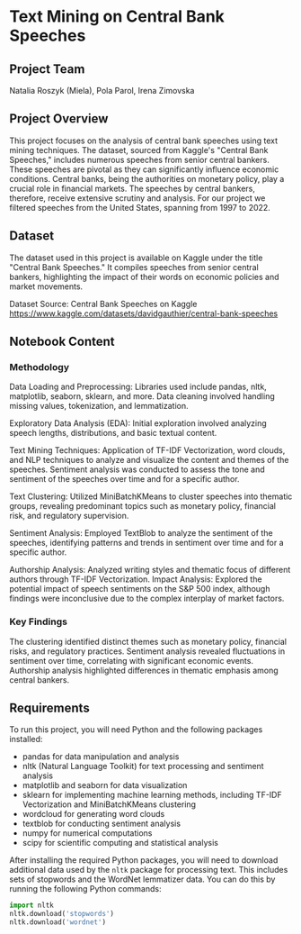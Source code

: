 # Text Mining on Central Bank Speeches

## Project Team

Natalia Roszyk (Miela), 
Pola Parol, 
Irena Zimovska

## Project Overview

This project focuses on the analysis of central bank speeches using text mining techniques. The dataset, sourced from Kaggle's "Central Bank Speeches," includes numerous speeches from senior central bankers. These speeches are pivotal as they can significantly influence economic conditions. Central banks, being the authorities on monetary policy, play a crucial role in financial markets. The speeches by central bankers, therefore, receive extensive scrutiny and analysis. For our project we filtered speeches from the United States, spanning from 1997 to 2022.

## Dataset

The dataset used in this project is available on Kaggle under the title "Central Bank Speeches." It compiles speeches from senior central bankers, highlighting the impact of their words on economic policies and market movements.

Dataset Source: Central Bank Speeches on Kaggle https://www.kaggle.com/datasets/davidgauthier/central-bank-speeches


## Notebook Content

### Methodology

Data Loading and Preprocessing: Libraries used include pandas, nltk, matplotlib, seaborn, sklearn, and more. Data cleaning involved handling missing values, tokenization, and lemmatization.  

Exploratory Data Analysis (EDA): Initial exploration involved analyzing speech lengths, distributions, and basic textual content.  

Text Mining Techniques: Application of TF-IDF Vectorization, word clouds, and NLP techniques to analyze and visualize the content and themes of the speeches. Sentiment analysis was conducted to assess the tone and sentiment of the speeches over time and for a specific author.  

Text Clustering: Utilized MiniBatchKMeans to cluster speeches into thematic groups, revealing predominant topics such as monetary policy, financial risk, and regulatory supervision.  

Sentiment Analysis: Employed TextBlob to analyze the sentiment of the speeches, identifying patterns and trends in sentiment over time and for a specific author.  

Authorship Analysis: Analyzed writing styles and thematic focus of different authors through TF-IDF Vectorization.
Impact Analysis: Explored the potential impact of speech sentiments on the S&P 500 index, although findings were inconclusive due to the complex interplay of market factors.  

### Key Findings

The clustering identified distinct themes such as monetary policy, financial risks, and regulatory practices.
Sentiment analysis revealed fluctuations in sentiment over time, correlating with significant economic events.
Authorship analysis highlighted differences in thematic emphasis among central bankers.

## Requirements

To run this project, you will need Python and the following packages installed:

- pandas for data manipulation and analysis
- nltk (Natural Language Toolkit) for text processing and sentiment analysis
- matplotlib and seaborn for data visualization
- sklearn for implementing machine learning methods, including TF-IDF Vectorization and MiniBatchKMeans clustering
- wordcloud for generating word clouds
- textblob for conducting sentiment analysis
- numpy for numerical computations
- scipy for scientific computing and statistical analysis

After installing the required Python packages, you will need to download additional data used by the `nltk` package for processing text. This includes sets of stopwords and the WordNet lemmatizer data. You can do this by running the following Python commands:

```python
import nltk
nltk.download('stopwords')
nltk.download('wordnet')
```

